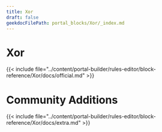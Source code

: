 ```yaml
---
title: Xor
draft: false
geekdocFilePath: portal_blocks/Xor/_index.md
---
```

# Xor
{{< include file="../content/portal-builder/rules-editor/block-reference/Xor/docs/official.md" >}}

# Community Additions

{{< include file="../content/portal-builder/rules-editor/block-reference/Xor/docs/extra.md" >}}